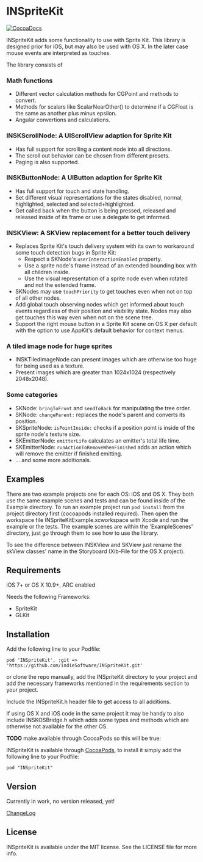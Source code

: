 # INSpriteKit

[![CocoaDocs](http://cocoapod-badges.herokuapp.com/v/INSpriteKit/badge.png)](http://cocoadocs.org/docsets/INSpriteKit)

INSpriteKit adds some functionality to use with Sprite Kit.
This library is designed prior for iOS, but may also be used with OS X. In the later case mouse events are interpreted as touches.

The library consists of

### Math functions
- Different vector calculation methods for CGPoint and methods to convert.
- Methods for scalars like ScalarNearOther() to determine if a CGFloat is the same as another plus minus epsilon.
- Angular convertions and calculations.

### INSKScrollNode: A UIScrollView adaption for Sprite Kit
- Has full support for scrolling a content node into all directions.
- The scroll out behavior can be chosen from different presets.
- Paging is also supported.

### INSKButtonNode: A UIButton adaption for Sprite Kit
- Has full support for touch and state handling.
- Set different visual representations for the states disabled, normal, highlighted, selected and selected+highlighted.
- Get called back when the button is being pressed, released and released inside of its frame or use a delegate to get informed.

### INSKView: A SKView replacement for a better touch delivery
- Replaces Sprite Kit's touch delivery system with its own to workaround some touch detection bugs in Sprite Kit:
  - Respect a SKNode's `userInteractionEnabled` property.
  - Use a sprite node's frame instead of an extended bounding box with all children inside.
  - Use the visual representation of a sprite node even when rotated and not the extended frame.
- SKNodes may use `touchPriority` to get touches even when not on top of all other nodes.
- Add global touch observing nodes which get informed about touch events regardless of their position and visibility state. Nodes may also get touches this way even when not on the scene tree.
- Support the right mouse button in a Sprite Kit scene on OS X per default with the option to use AppKit's default behavior for context menus.

### A tiled image node for huge sprites
- INSKTiledImageNode can present images which are otherwise too huge for being used as a texture.
- Present images which are greater than 1024x1024 (respectively 2048x2048).

### Some categories
- SKNode: `bringToFront` and `sendToBack` for manipulating the tree order.
- SKNode: `changeParent:` replaces the node's parent and converts its position.
- SKSpriteNode: `isPointInside:` checks if a position point is inside of the sprite node's texture size.
- SKEmitterNode: `emitterLife` calculates an emitter's total life time.
- SKEmitterNode: `runActionToRemoveWhenFinished` adds an action which will remove the emitter if finished emitting.
- ... and some more additionals.


## Examples

There are two example projects one for each OS: iOS and OS X. They both use the same example scenes and tests and can be found inside of the Example directory.
To run an example project run `pod install` from the project directory first (cocoapods installed required).
Then open the workspace file INSpriteKitExample.xcworkspace with Xcode and run the example or the tests.
The example scenes are within the 'ExampleScenes' directory, just go through them to see how to use the library.

To see the difference between INSKView and SKView just rename the skView classes' name in the Storyboard (Xib-File for the OS X project).


## Requirements

iOS 7+ or OS X 10.9+, ARC enabled

Needs the following Frameworks:
- SpriteKit
- GLKit


## Installation

Add the following line to your Podfile:

	pod 'INSpriteKit', :git => 'https://github.com/indieSoftware/INSpriteKit.git'

or clone the repo manually, add the INSpriteKit directory to your project and add the necessary frameworks mentioned in the requirements section to your project.

Include the INSpriteKit.h header file to get access to all additions.

If using OS X and iOS code in the same project it may be handy to also include INSKOSBridge.h which adds some types and methods which are otherwise not available for the other OS.


**TODO** make available through CocoaPods so this will be true:

INSpriteKit is available through [CocoaPods](http://cocoapods.org), to install
it simply add the following line to your Podfile:

    pod "INSpriteKit"


## Version

Currently in work, no version released, yet!

[ChangeLog](./CHANGELOG.md)


## License

INSpriteKit is available under the MIT license. See the LICENSE file for more info.

